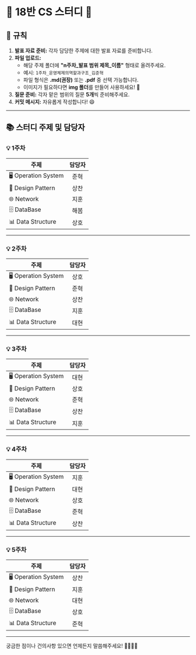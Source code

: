 # 🌟 18반 CS 스터디 🌟

## 📌 규칙
1. **발표 자료 준비:** 각자 담당한 주제에 대한 발표 자료를 준비합니다.  
2. **파일 업로드:**  
   - 해당 주제 폴더에 **"n주차_발표 범위 제목_이름"** 형태로 올려주세요.  
   - 예시: `1주차_운영체제의역할과구조_김준혁`  
   - 파일 형식은 **.md(권장)** 또는 **.pdf** 중 선택 가능합니다.  
   - 이미지가 필요하다면 **img 폴더**를 만들어 사용하세요! 📂  
3. **질문 준비:** 각자 맡은 범위의 질문 **5개**씩 준비해주세요.  
4. **커밋 메시지:** 자유롭게 작성합니다! 😄  

---

## 📚 **스터디 주제 및 담당자**

### 💡 1주차
| 주제 | 담당자 |
|------|:--:|
| 🖥️ Operation System | 준혁 |
| 🎨 Design Pattern | 상찬 |
| 🌐 Network | 지훈 |
| 🗄️ DataBase | 해봄 |
| 📊 Data Structure | 상호 |

---

### 💡 2주차
| 주제 | 담당자 |
|------|:--:|
| 🖥️ Operation System | 상호 |
| 🎨 Design Pattern | 준혁 |
| 🌐 Network | 상찬 |
| 🗄️ DataBase | 지훈 |
| 📊 Data Structure | 대현 |

---

### 💡 3주차
| 주제 | 담당자 |
|------|:--:|
| 🖥️ Operation System | 대현 |
| 🎨 Design Pattern | 상호 |
| 🌐 Network | 준혁 |
| 🗄️ DataBase | 상찬 |
| 📊 Data Structure | 지훈 |

---

### 💡 4주차
| 주제 | 담당자 |
|------|:--:|
| 🖥️ Operation System | 지훈 |
| 🎨 Design Pattern | 대현 |
| 🌐 Network | 상호 |
| 🗄️ DataBase | 준혁 |
| 📊 Data Structure | 상찬 |

---

### 💡 5주차
| 주제 | 담당자 |
|------|:--:|
| 🖥️ Operation System | 상찬 |
| 🎨 Design Pattern | 지훈 |
| 🌐 Network | 대현 |
| 🗄️ DataBase | 상호 |
| 📊 Data Structure | 준혁 |

---

궁금한 점이나 건의사항 있으면 언제든지 말씀해주세요! 🙋‍♂️🙋‍♀️
